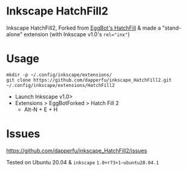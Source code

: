 # Inkscape HatchFill2

Inkscape HatchFill2, Forked from [EggBot's HatchFill](https://github.com/evil-mad/EggBot/) & made a "stand-alone" extension (with Inkscape v1.0's ```rel="inx"```)

# Usage

    mkdir -p ~/.config/inkscape/extensions/
    git clone https://github.com/dapperfu/inkscape_HatchFill2.git ~/.config/inkscape/extensions/HatchFill2
    
- Launch Inkscape v1.0>
- Extensions > EggBotForked > Hatch Fill 2
   - Alt-N + E + H


# Issues 

https://github.com/dapperfu/inkscape_HatchFill2/issues

Tested on Ubuntu 20.04 & ```inkscape``` ```1.0+r73+1~ubuntu20.04.1```

